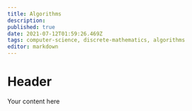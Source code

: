 ```yaml
---
title: Algorithms
description: 
published: true
date: 2021-07-12T01:59:26.469Z
tags: computer-science, discrete-mathematics, algorithms
editor: markdown
---
```


# Header
Your content here